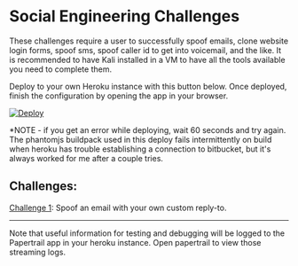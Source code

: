 # Social Engineering Challenges

These challenges require a user to successfully spoof emails, clone website login forms, spoof sms, spoof caller id to get into voicemail, and the like. It is recommended to have Kali installed in a VM to have all the tools available you need to complete them.

Deploy to your own Heroku instance with this button below. Once deployed, finish the configuration by opening the app in your browser.

[![Deploy](https://www.herokucdn.com/deploy/button.png)](https://heroku.com/deploy)

*NOTE - if you get an error while deploying, wait 60 seconds and try again. The phantomjs buildpack used in this deploy fails intermittently on build when heroku has trouble establishing a connection to bitbucket, but it's always worked for me after a couple tries.


Challenges:
----------------------

[Challenge 1](https://github.com/breakthenet/HackMe-Social-Engineering-Challenges/blob/master/challenges/challenge_1.md): Spoof an email with your own custom reply-to.

----------------------

Note that useful information for testing and debugging will be logged to the Papertrail app in your heroku instance. Open papertrail to view those streaming logs.

